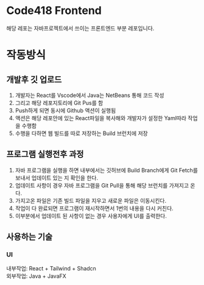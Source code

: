 # Code418 Frontend
해당 레포는 자바프로젝트에서 쓰이는 프론트엔드 부분 레포입니다.

# 작동방식
## 개발후 깃 업로드 

1.	개발자는 React를 Vscode에서 Java는 NetBeans 통해 코드 작성
2.	그리고 해당 레포지토리에 Git Pus를 함
3.	Push하게 되면 동시에 Github 액션이 실행됨
4.	액션은 해당 레포안에 있는 React파일을 복사해와 개발자가 설정한 Yaml따라 작업을 수행함
5.	수행을 다하면 웹 빌드를 따로 저장하는 Build 브런치에 저장

## 프로그램 실행전후 과정
1.	자바 프로그램을 실행을 하면 내부에서는 깃허브에 Build Branch에게 Git Fetch를 보내서
업데이트 있는 지 확인을 한다.
2.	업데이트 사항이 경우 자바 프로그램을 Git Pull을 통해 해당 브런치를 가져지고 온다.
3.	가지고온 파일은 기존 빌드 파일을 지우고 새로운 파일은 이동시킨다.
4.	작업이 다 완료되면 프로그램이 재시작하면서 1번의 내용을 다시 커친다.
5.	이부분에서 업데이트 된 사항이 없는 경우 사용자에게 UI를 출력한다.

## 사용하는 기술
### UI

내부작업: React + Tailwind + Shadcn <br/>
외부작업: Java + JavaFX